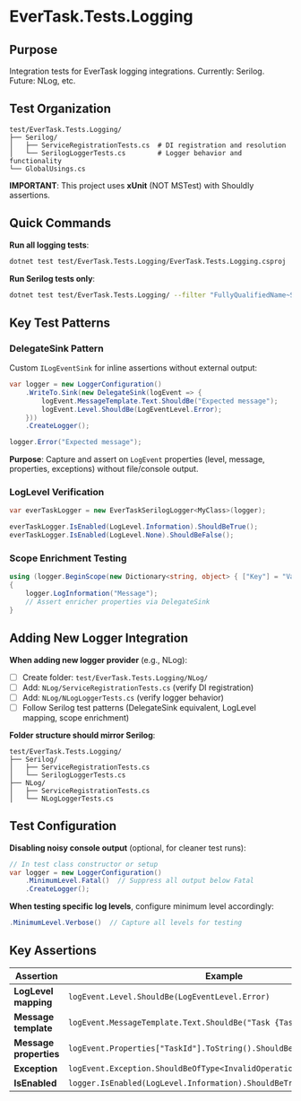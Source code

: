 # EverTask.Tests.Logging

## Purpose

Integration tests for EverTask logging integrations. Currently: Serilog. Future: NLog, etc.

## Test Organization

```
test/EverTask.Tests.Logging/
├── Serilog/
│   ├── ServiceRegistrationTests.cs  # DI registration and resolution
│   └── SerilogLoggerTests.cs        # Logger behavior and functionality
└── GlobalUsings.cs
```

**IMPORTANT**: This project uses **xUnit** (NOT MSTest) with Shouldly assertions.

## Quick Commands

**Run all logging tests**:
```bash
dotnet test test/EverTask.Tests.Logging/EverTask.Tests.Logging.csproj
```

**Run Serilog tests only**:
```bash
dotnet test test/EverTask.Tests.Logging/ --filter "FullyQualifiedName~Serilog"
```

## Key Test Patterns

### DelegateSink Pattern

Custom `ILogEventSink` for inline assertions without external output:

```csharp
var logger = new LoggerConfiguration()
    .WriteTo.Sink(new DelegateSink(logEvent => {
        logEvent.MessageTemplate.Text.ShouldBe("Expected message");
        logEvent.Level.ShouldBe(LogEventLevel.Error);
    }))
    .CreateLogger();

logger.Error("Expected message");
```

**Purpose**: Capture and assert on `LogEvent` properties (level, message, properties, exceptions) without file/console output.

### LogLevel Verification

```csharp
var everTaskLogger = new EverTaskSerilogLogger<MyClass>(logger);

everTaskLogger.IsEnabled(LogLevel.Information).ShouldBeTrue();
everTaskLogger.IsEnabled(LogLevel.None).ShouldBeFalse();
```

### Scope Enrichment Testing

```csharp
using (logger.BeginScope(new Dictionary<string, object> { ["Key"] = "Value" }))
{
    logger.LogInformation("Message");
    // Assert enricher properties via DelegateSink
}
```

## Adding New Logger Integration

**When adding new logger provider** (e.g., NLog):

- [ ] Create folder: `test/EverTask.Tests.Logging/NLog/`
- [ ] Add: `NLog/ServiceRegistrationTests.cs` (verify DI registration)
- [ ] Add: `NLog/NLogLoggerTests.cs` (verify logger behavior)
- [ ] Follow Serilog test patterns (DelegateSink equivalent, LogLevel mapping, scope enrichment)

**Folder structure should mirror Serilog**:
```
test/EverTask.Tests.Logging/
├── Serilog/
│   ├── ServiceRegistrationTests.cs
│   └── SerilogLoggerTests.cs
├── NLog/
│   ├── ServiceRegistrationTests.cs
│   └── NLogLoggerTests.cs
```

## Test Configuration

**Disabling noisy console output** (optional, for cleaner test runs):
```csharp
// In test class constructor or setup
var logger = new LoggerConfiguration()
    .MinimumLevel.Fatal()  // Suppress all output below Fatal
    .CreateLogger();
```

**When testing specific log levels**, configure minimum level accordingly:
```csharp
.MinimumLevel.Verbose()  // Capture all levels for testing
```

## Key Assertions

| Assertion | Example |
|-----------|---------|
| **LogLevel mapping** | `logEvent.Level.ShouldBe(LogEventLevel.Error)` |
| **Message template** | `logEvent.MessageTemplate.Text.ShouldBe("Task {TaskId} started")` |
| **Message properties** | `logEvent.Properties["TaskId"].ToString().ShouldBe(taskId.ToString())` |
| **Exception** | `logEvent.Exception.ShouldBeOfType<InvalidOperationException>()` |
| **IsEnabled** | `logger.IsEnabled(LogLevel.Information).ShouldBeTrue()` |
